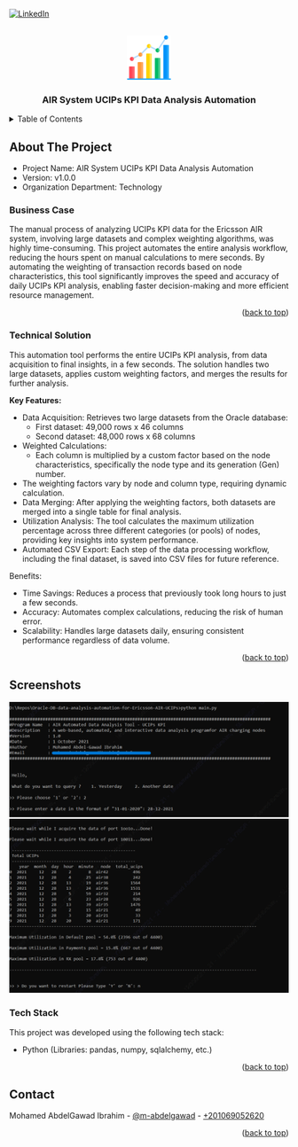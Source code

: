<a name="readme-top"></a>

[![LinkedIn][linkedin-shield]][linkedin-url]



<!-- PROJECT LOGO -->
<br />
<div align="center">
  <img src="readme_files/logo.png" alt="Logo" width="80" height="80">
  <h3 align="center">AIR System UCIPs KPI Data Analysis Automation</h3>
</div>

<!-- TABLE OF CONTENTS -->
<details>
  <summary>Table of Contents</summary>
  <ol>
    <li>
      <a href="#about-the-project">About The Project</a>
      <ul>
        <li><a href="#business-case">Business Case</a></li>
        <li><a href="#technical-solution">Technical Solution</a></li>
        <li><a href="#screenshots">Screenshots</a></li>
        <li><a href="#tech-stack">Tech Stack</a></li>
      </ul>
    </li>
    <li><a href="#contact">Contact</a></li>
  </ol>
</details>



<!-- ABOUT THE PROJECT -->
## About The Project


* Project Name: AIR System UCIPs KPI Data Analysis Automation
* Version: v1.0.0
* Organization Department: Technology


### Business Case
The manual process of analyzing UCIPs KPI data for the Ericsson AIR system, involving large datasets and complex weighting algorithms, was highly time-consuming. This project automates the entire analysis workflow, reducing the hours spent on manual calculations to mere seconds. By automating the weighting of transaction records based on node characteristics, this tool significantly improves the speed and accuracy of daily UCIPs KPI analysis, enabling faster decision-making and more efficient resource management.
<p align="right">(<a href="#readme-top">back to top</a>)</p>


### Technical Solution
This automation tool performs the entire UCIPs KPI analysis, from data acquisition to final insights, in a few seconds. The solution handles two large datasets, applies custom weighting factors, and merges the results for further analysis.

**Key Features:**

* Data Acquisition: Retrieves two large datasets from the Oracle database:
  * First dataset: 49,000 rows x 46 columns
  * Second dataset: 48,000 rows x 68 columns
* Weighted Calculations:
  * Each column is multiplied by a custom factor based on the node characteristics, specifically the node type and its generation (Gen) number.
* The weighting factors vary by node and column type, requiring dynamic calculation.
* Data Merging: After applying the weighting factors, both datasets are merged into a single table for final analysis.
* Utilization Analysis: The tool calculates the maximum utilization percentage across three different categories (or pools) of nodes, providing key insights into system performance.
* Automated CSV Export: Each step of the data processing workflow, including the final dataset, is saved into CSV files for future reference.

Benefits:
* Time Savings: Reduces a process that previously took long hours to just a few seconds.
* Accuracy: Automates complex calculations, reducing the risk of human error.
* Scalability: Handles large datasets daily, ensuring consistent performance regardless of data volume.

<p align="right">(<a href="#readme-top">back to top</a>)</p>

## Screenshots

<img src="readme_files/1.PNG">
<img src="readme_files/2.PNG">

### Tech Stack

This project was developed using the following tech stack:

* Python (Libraries: pandas, numpy, sqlalchemy, etc.)

<p align="right">(<a href="#readme-top">back to top</a>)</p>


<!-- CONTACT -->
## Contact

Mohamed AbdelGawad Ibrahim - [@m-abdelgawad](https://www.linkedin.com/in/m-abdelgawad/) - <a href="tel:+201069052620">+201069052620</a>

<p align="right">(<a href="#readme-top">back to top</a>)</p>


<!-- MARKDOWN LINKS & IMAGES -->
<!-- https://www.markdownguide.org/basic-syntax/#reference-style-links -->
[linkedin-shield]: https://img.shields.io/badge/-LinkedIn-black.svg?style=for-the-badge&logo=linkedin&colorB=555
[linkedin-url]: https://www.linkedin.com/in/m-abdelgawad/
